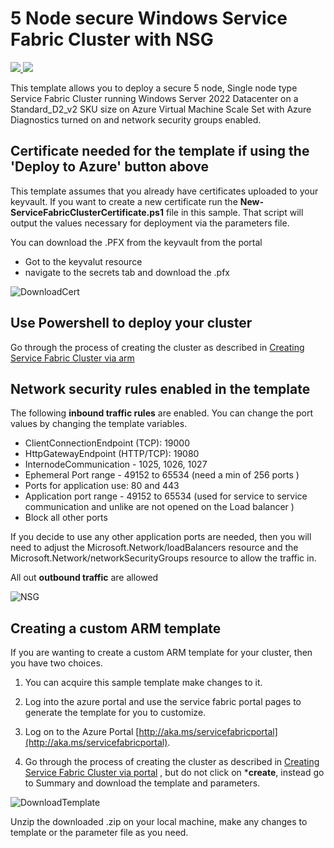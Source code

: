 # 5 Node secure Windows Service Fabric Cluster with NSG

<a href="https://portal.azure.com/#create/Microsoft.Template/uri/https%3A%2F%2Fraw.githubusercontent.com%2FAzure-Samples%2Fservice-fabric-cluster-templates%2Fmaster%2F5-VM-Windows-1-NodeTypes-Secure-NSG%2FAzureDeploy.json" target="_blank">
    <img src="http://azuredeploy.net/deploybutton.png"/>
</a>
<a href="http://armviz.io/#/?load=https%3A%2F%2Fraw.githubusercontent.com%2FAzure-Samples%2Fservice-fabric-cluster-templates%2Fmaster%2F5-VM-Windows-1-NodeTypes-Secure-NSG%2FAzureDeploy.json" target="_blank">
    <img src="http://armviz.io/visualizebutton.png"/>
</a>

This template allows you to deploy a secure 5 node, Single node type Service Fabric Cluster running Windows Server 2022 Datacenter on a Standard_D2_v2 SKU size on Azure Virtual Machine Scale Set with Azure Diagnostics turned on and network security groups enabled.

## Certificate needed for the template if using the 'Deploy to Azure' button above
This template assumes that you already have certificates uploaded to your keyvault.  If you want to create a new certificate run the **New-ServiceFabricClusterCertificate.ps1** file in this sample.  That script will output the values necessary for deployment via the parameters file. 

You can download the .PFX from the keyvault from the portal 
- Got to the keyvalut resource
- navigate to the secrets tab and download the .pfx

![DownloadCert]

## Use Powershell to deploy your cluster

Go through the process of creating the cluster as described in [Creating Service Fabric Cluster via arm](https://docs.microsoft.com/azure/service-fabric/service-fabric-cluster-creation-via-arm)


## Network security rules enabled in the template

The following **inbound traffic rules** are enabled. You can change the port values by changing the template variables.

- ClientConnectionEndpoint (TCP): 19000
- HttpGatewayEndpoint (HTTP/TCP): 19080
- InternodeCommunication - 1025, 1026, 1027
- Ephemeral Port range - 49152 to 65534 (need a min of 256 ports )
- Ports for application use: 80 and 443
- Application port range - 49152 to 65534 (used for service to service communication and unlike are not opened on the Load balancer )
- Block all other ports

If you decide to use any other application ports are needed, then you will need to adjust the  Microsoft.Network/loadBalancers resource and the Microsoft.Network/networkSecurityGroups resource to allow the traffic in.

All out **outbound traffic** are allowed

![NSG]

## Creating a custom ARM template

If you are wanting to create a custom ARM template for your cluster, then you have two choices.

1. You can acquire this sample template make changes to it. 
2. Log into the azure portal and use the service fabric portal pages to generate the template for you to customize.
  1. Log on to the Azure Portal [http://aka.ms/servicefabricportal](http://aka.ms/servicefabricportal).

  2. Go through the process of creating the cluster as described in [Creating Service Fabric Cluster via portal](https://docs.microsoft.com/azure/service-fabric/service-fabric-cluster-creation-via-portal) , but do not click on ***create**, instead go to Summary and download the template and parameters.


 ![DownloadTemplate]


Unzip the downloaded .zip on your local machine, make any changes to template or the parameter file as you need.


<!-- Links -->
[azure-powershell]:https://azure.microsoft.com/documentation/articles/powershell-install-configure/
[azure-CLI]:https://docs.microsoft.com/en-us/cli/azure/get-started-with-azure-cli?view=azure-cli-latest

<!--Image references-->
[DownloadTemplate]: ./DownloadTemplate.png
[NSG]: ./NSG2.PNG
[DownloadCert]: ./DownloadCert.PNG




